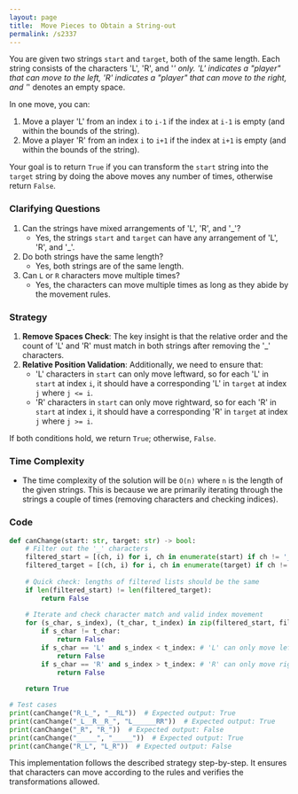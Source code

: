```yaml
---
layout: page
title:  Move Pieces to Obtain a String-out
permalink: /s2337
---
```

You are given two strings `start` and `target`, both of the same length. Each string consists of the characters 'L', 'R', and '_' only. 'L' indicates a "player" that can move to the left, 'R' indicates a "player" that can move to the right, and '_' denotes an empty space.

In one move, you can:
1. Move a player 'L' from an index `i` to `i-1` if the index at `i-1` is empty (and within the bounds of the string).
2. Move a player 'R' from an index `i` to `i+1` if the index at `i+1` is empty (and within the bounds of the string).

Your goal is to return `True` if you can transform the `start` string into the `target` string by doing the above moves any number of times, otherwise return `False`.

### Clarifying Questions
1. Can the strings have mixed arrangements of 'L', 'R', and '_'?
   - Yes, the strings `start` and `target` can have any arrangement of 'L', 'R', and '_'.
2. Do both strings have the same length?
   - Yes, both strings are of the same length.
3. Can `L` or `R` characters move multiple times?
   - Yes, the characters can move multiple times as long as they abide by the movement rules.

### Strategy
1. **Remove Spaces Check**: The key insight is that the relative order and the count of 'L' and 'R' must match in both strings after removing the '_' characters.
2. **Relative Position Validation**: Additionally, we need to ensure that:
   - 'L' characters in `start` can only move leftward, so for each 'L' in `start` at index `i`, it should have a corresponding 'L' in `target` at index `j` where `j <= i`.
   - 'R' characters in `start` can only move rightward, so for each 'R' in `start` at index `i`, it should have a corresponding 'R' in `target` at index `j` where `j >= i`.

If both conditions hold, we return `True`; otherwise, `False`.

### Time Complexity
- The time complexity of the solution will be `O(n)` where `n` is the length of the given strings. This is because we are primarily iterating through the strings a couple of times (removing characters and checking indices).

### Code
```python
def canChange(start: str, target: str) -> bool:
    # Filter out the '_' characters
    filtered_start = [(ch, i) for i, ch in enumerate(start) if ch != '_']
    filtered_target = [(ch, i) for i, ch in enumerate(target) if ch != '_']
    
    # Quick check: lengths of filtered lists should be the same
    if len(filtered_start) != len(filtered_target):
        return False
    
    # Iterate and check character match and valid index movement
    for (s_char, s_index), (t_char, t_index) in zip(filtered_start, filtered_target):
        if s_char != t_char:
            return False
        if s_char == 'L' and s_index < t_index: # 'L' can only move left
            return False
        if s_char == 'R' and s_index > t_index: # 'R' can only move right
            return False
    
    return True

# Test cases
print(canChange("R_L_", "__RL"))  # Expected output: True
print(canChange("_L__R__R_", "L______RR"))  # Expected output: True
print(canChange("_R", "R_"))  # Expected output: False
print(canChange("_____", "_____"))  # Expected output: True
print(canChange("R_L", "L_R"))  # Expected output: False
```

This implementation follows the described strategy step-by-step. It ensures that characters can move according to the rules and verifies the transformations allowed.